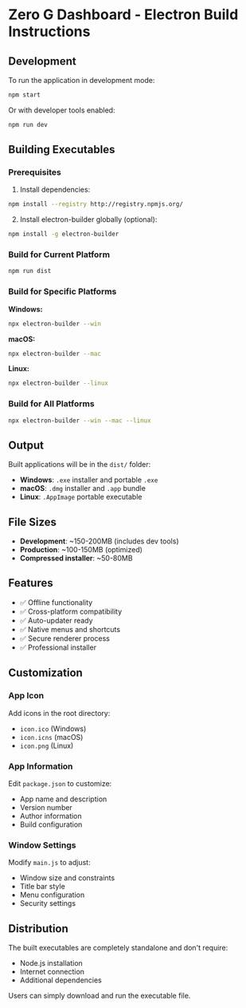 # Zero G Dashboard - Electron Build Instructions

## Development

To run the application in development mode:

```bash
npm start
```

Or with developer tools enabled:

```bash
npm run dev
```

## Building Executables

### Prerequisites

1. Install dependencies:
```bash
npm install --registry http://registry.npmjs.org/
```

2. Install electron-builder globally (optional):
```bash
npm install -g electron-builder
```

### Build for Current Platform

```bash
npm run dist
```

### Build for Specific Platforms

**Windows:**
```bash
npx electron-builder --win
```

**macOS:**
```bash
npx electron-builder --mac
```

**Linux:**
```bash
npx electron-builder --linux
```

### Build for All Platforms

```bash
npx electron-builder --win --mac --linux
```

## Output

Built applications will be in the `dist/` folder:

- **Windows**: `.exe` installer and portable `.exe`
- **macOS**: `.dmg` installer and `.app` bundle
- **Linux**: `.AppImage` portable executable

## File Sizes

- **Development**: ~150-200MB (includes dev tools)
- **Production**: ~100-150MB (optimized)
- **Compressed installer**: ~50-80MB

## Features

- ✅ Offline functionality
- ✅ Cross-platform compatibility
- ✅ Auto-updater ready
- ✅ Native menus and shortcuts
- ✅ Secure renderer process
- ✅ Professional installer

## Customization

### App Icon

Add icons in the root directory:
- `icon.ico` (Windows)
- `icon.icns` (macOS) 
- `icon.png` (Linux)

### App Information

Edit `package.json` to customize:
- App name and description
- Version number
- Author information
- Build configuration

### Window Settings

Modify `main.js` to adjust:
- Window size and constraints
- Title bar style
- Menu configuration
- Security settings

## Distribution

The built executables are completely standalone and don't require:
- Node.js installation
- Internet connection
- Additional dependencies

Users can simply download and run the executable file.